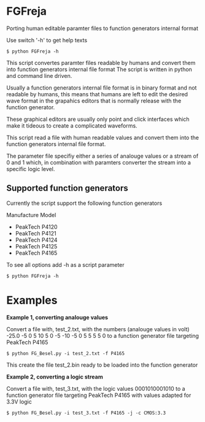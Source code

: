 # FGFreja
Porting human editable paramter files to function generators internal format

Use switch '-h' to get help texts

`$ python FGFreja -h`


This script convertes paramter files readable by humans and convert them into function generators internal file format
The script is written in python and command line driven.

Usually a function generators internal file format is in binary format and not readable by humans, this means that humans are left to edit the desired wave format in the grapahics editors that is normally release with the function generator.

These graphical editors are usually only point and click interfaces which make it tideous to create a complicated waveforms.

This script read a file with human readable values and convert them into the function generators internal file format.

The parameter file specifiy either a series of analouge values or a stream of 0 and 1 which, in combination with paramters converter the stream into a specific logic level.

## Supported function generators
Currently the script support the following function generators

Manufacture     Model
* PeakTech        P4120
* PeakTech        P4121
* PeakTech        P4124
* PeakTech        P4125
* PeakTech        P4165


To see all options add -h as a script parameter

`$ python FGFreja -h`

# Examples
**Example 1, converting analouge values**

Convert a file with, test_2.txt, with the numbers (analouge values in volt) -25.0 -5 0 5 10 5 0 -5 -10 -5 0 5 5 5 5 0 
to a function generator file targeting PeakTech P4165

`$ python FG_Besel.py -i test_2.txt -f P4165`

This create the file test_2.bin ready to be loaded into the function generator

**Example 2, converting a logic stream**

Convert a file with, test_3.txt, with the logic values 0001010001010
to a function generator file targeting PeakTech P4165 with values adapted for 3.3V logic

`$ python FG_Besel.py -i test_3.txt -f P4165 -j -c CMOS:3.3`


